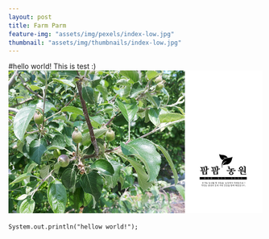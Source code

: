 ```yaml
---
layout: post
title: Farm Parm
feature-img: "assets/img/pexels/index-low.jpg"
thumbnail: "assets/img/thumbnails/index-low.jpg"
---
```

#hello world!
This is test :)
![image](assets/img/pexels/index-low.jpg)

`System.out.println("hellow world!");`